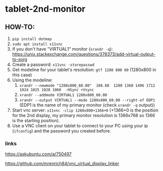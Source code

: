 # tablet-2nd-monitor

## HOW-TO:
        
1. `pip install dotmap`  
2. `sudo apt install x11vnc`
3. If you don't have "VIRTUAL1" monitor (`xrandr -q`): https://unix.stackexchange.com/questions/378373/add-virtual-output-to-xorg
4. Create a password: `x11vnc -storepasswd`
5. Get modeline for your tablet's resolution: `gtf 1280 800 60` (1280x800 in this case)
6. Using the modeline: 
    1. `xrandr --newmode "1280x800_60.00"  108.88  1280 1360 1496 1712  1024 1025 1028 1060  -HSync +Vsync`
    2. `xrandr --addmode VIRTUAL1 1280x800_60.00`
    3. `xrandr --output VIRTUAL1 --mode 1280x800_60.00 --right-of EDP1` (EDP1 is the name of my primary monitor (check `xrandr -q` output))
7. Start vnc server: `x11vnc -clip 1280x800+1366+0` (+1366+0 is the position for the 2nd display, my primary monitor resolution is 1366x768 so 1366 is the starting position).
8. Use a VNC client on your tablet to connect to your PC using your ip (`ifconfig`) and the password you created before.

### links

https://askubuntu.com/a/750497

https://github.com/mrenrich84/vnc_virtual_display_linker
